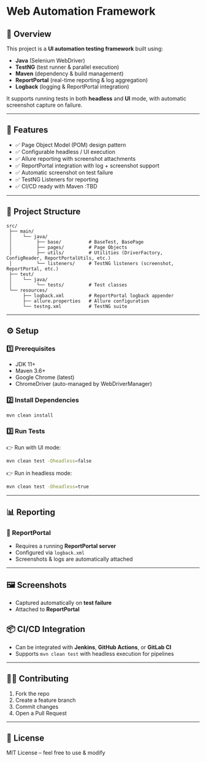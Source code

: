 # Web Automation Framework  

## 📌 Overview  
This project is a **UI automation testing framework** built using:  
- **Java** (Selenium WebDriver)  
- **TestNG** (test runner & parallel execution)  
- **Maven** (dependency & build management)  
- **ReportPortal** (real-time reporting & log aggregation)  
- **Logback** (logging & ReportPortal integration)  

It supports running tests in both **headless** and **UI** mode, with automatic screenshot capture on failure.  

---

## 🚀 Features  
- ✅ Page Object Model (POM) design pattern  
- ✅ Configurable headless / UI execution  
- ✅ Allure reporting with screenshot attachments  
- ✅ ReportPortal integration with log + screenshot support  
- ✅ Automatic screenshot on test failure  
- ✅ TestNG Listeners for reporting  
- ✅ CI/CD ready with Maven  :TBD

---

## 📂 Project Structure  

```
src/
 ├── main/
 │    └── java/
 │         ├── base/          # BaseTest, BasePage
 │         ├── pages/         # Page Objects
 │         ├── utils/         # Utilities (DriverFactory, ConfigReader, ReportPortalUtils, etc.)
 │         └── listeners/     # TestNG listeners (screenshot, ReportPortal, etc.)
 ├── test/
 │    └── java/
 │         └── tests/         # Test classes
 └── resources/
      ├── logback.xml         # ReportPortal logback appender
      ├── allure.properties   # Allure configuration
      └── testng.xml          # TestNG suite
```

---

## ⚙️ Setup  

### 1️⃣ Prerequisites  
- JDK 11+  
- Maven 3.6+  
- Google Chrome (latest)  
- ChromeDriver (auto-managed by WebDriverManager)  

### 2️⃣ Install Dependencies  
```bash
mvn clean install
```

### 3️⃣ Run Tests  

👉 Run with UI mode:
```bash
mvn clean test -Dheadless=false
```

👉 Run in headless mode:
```bash
mvn clean test -Dheadless=true
```

---

## 📊 Reporting  

### 🔹 ReportPortal  
- Requires a running **ReportPortal server**  
- Configured via `logback.xml`  
- Screenshots & logs are automatically attached  

---

## 🖼️ Screenshots  

- Captured automatically on **test failure**  
- Attached to **ReportPortal**  


## 📦 CI/CD Integration  
- Can be integrated with **Jenkins**, **GitHub Actions**, or **GitLab CI**  
- Supports `mvn clean test` with headless execution for pipelines  

---

## 👨‍💻 Contributing  
1. Fork the repo  
2. Create a feature branch  
3. Commit changes  
4. Open a Pull Request  

---

## 📜 License  
MIT License – feel free to use & modify  
